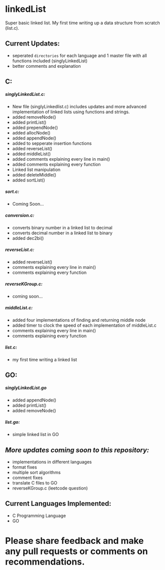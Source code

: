 # linkedList
Super basic linked list. My first time writing up a data structure from scratch (list.c).  
  
## Current Updates: 
* seperated `directories` for each language and 1 master file with all functions included (singlyLinkedList)  
* better comments and explanation  
## C:    
##### singlyLinkedList.c:  
* New file (singlyLinkedlist.c) includes updates and more advanced implementation of linked lists using functions and strings.  
* added removeNode()
* added printList()
* added prependNode()
* added allocNode()
* added appendNode()
* added to sepperate insertion functions
* added reverseList()
* added middleList()
* added comments explaining every line in main()
* added comments explaining every function
* Linked list manipulation   
* added deleteMiddle()
* added sortList()
##### sort.c:
* Coming Soon...
##### conversion.c:   
* converts binary number in a linked list to decimal 
* converts decimal number in a linked list to binary
* added dec2bi()  
##### reverseList.c:  
* added reverseList()
* comments explaining every line in main()
* comments explaining every function  
##### reverseKGroup.c:  
* coming soon...
##### middleList.c:  
* added four implementations of finding and returning middle node
* added timer to clock the speed of each implementation of middleList.c
* comments explaining every line in main()
* comments explaining every function  
##### list.c:
* my first time writing a linked list
## GO:
##### singlyLinkedList.go
* added appendNode()
* added printList()
* added removeNode()
##### list.go:
* simple linked list in GO
## ***More updates coming soon to this repository:*** ###  
* implementations in different languages
* format fixes
* multiple sort algorithms
* comment fixes 
* translate C files to GO
* reverseKGroup.c (leetcode question)
## Current Languages Implemented:   
* C Programming Language  
* GO
# Please share feedback and make any pull requests or comments on recommendations.
